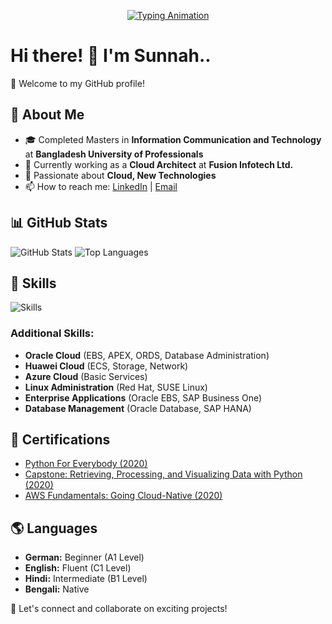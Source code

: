 <p align="center">
  <a href="https://github.com/rzsunnah">
    <img src="https://readme-typing-svg.herokuapp.com?size=24&width=600&lines=Actively+Always+Learning!;Exploring+New+Technologies!" alt="Typing Animation" />
  </a>
</p>

# Hi there! 👋 I'm Sunnah..

🌟 Welcome to my GitHub profile!  

## 🚀 About Me  
- 🎓 Completed Masters in **Information Communication and Technology** at **Bangladesh University of Professionals**
- 💼 Currently working as a **Cloud Architect** at **Fusion Infotech Ltd.**
- 🌱 Passionate about **Cloud, New Technologies**  
- 📫 How to reach me: [LinkedIn](https://www.linkedin.com/in/rubaiya-zahin-sunnah/) | [Email](maito:zahinsunnah@gmail.com)

## 📊 GitHub Stats  
<img src="https://github-readme-stats.vercel.app/api?username=rzsunnah&show_icons=true&theme=dark" alt="GitHub Stats" />  
<img src="https://github-readme-stats.vercel.app/api/top-langs/?username=rzsunnah&layout=compact&theme=dark" alt="Top Languages" />  

## 🚀 Skills  
<p align="left">
  <img src="https://skillicons.dev/icons?i=oracle,azure,linux" alt="Skills" />
</p>

### Additional Skills:
- **Oracle Cloud** (EBS, APEX, ORDS, Database Administration)
- **Huawei Cloud** (ECS, Storage, Network)
- **Azure Cloud** (Basic Services)
- **Linux Administration** (Red Hat, SUSE Linux)
- **Enterprise Applications** (Oracle EBS, SAP Business One)
- **Database Management** (Oracle Database, SAP HANA)


## 📜 Certifications  
- [Python For Everybody (2020)](https://coursera.org/share/210943819eb94fcdf27a21155d825390)  
- [Capstone: Retrieving, Processing, and Visualizing Data with Python (2020)](https://coursera.org/share/52bf3a8d901f6e93918338a9758658c6)  
- [AWS Fundamentals: Going Cloud-Native (2020)](https://coursera.org/share/86944a4984ee72321e400f856e0db6a3)  
 

## 🌎 Languages  
- **German:** Beginner (A1 Level)  
- **English:** Fluent (C1 Level)  
- **Hindi:** Intermediate (B1 Level)  
- **Bengali:** Native  

🚀 Let's connect and collaborate on exciting projects!  

